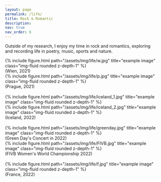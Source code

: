 ```yaml
---
layout: page
permalink: /life/
title: Rock & Romantic
description: 
nav: true
nav_order: 6
---
```



 Outside of my research, I enjoy my time in rock and romantics, exploring and recording life in poetry, music, sports and nature.


<div class="row">
    <div class="col-sm mt-3 mt-md-0">
        {% include figure.html path="/assets/img/life/w.jpg" title="example image" class="img-fluid rounded z-depth-1" %}
        <div class="caption">
            (Wien, 2021)
        </div>
    </div>
    <div class="col-sm mt-3 mt-md-0">
        {% include figure.html path="/assets/img/life/p.jpg" title="example image" class="img-fluid rounded z-depth-1" %}
        <div class="caption">
        (Prague, 2021)
        </div>
    </div>
</div>


<br>

<div class="row">
    <div class="col-sm mt-3 mt-md-0">
        {% include figure.html path="/assets/img/life/iceland_1.jpg" title="example image" class="img-fluid rounded z-depth-1" %}
    </div>
    <div class="col-sm mt-3 mt-md-0">
        {% include figure.html path="/assets/img/life/iceland_2.jpg" title="example image" class="img-fluid rounded z-depth-1" %}
    </div>
</div>
<div class="caption">
    (Iceland, 2022)
</div>

<br>


<div class="row">
    <div class="col-sm mt-3 mt-md-0">
        {% include figure.html path="/assets/img/life/greenday.jpg" title="example image" class="img-fluid rounded z-depth-1" %}
        <div class="caption">
            (Green Day's Concert in 2022)
        </div>
    </div>
    <div class="col-sm mt-3 mt-md-0">
        {% include figure.html path="/assets/img/life/FIVB.jpg" title="example image" class="img-fluid rounded z-depth-1" %}
        <div class="caption">
        (FIVB Women's World Championship 2022)
        </div>
    </div>
</div>

<br>

<div class="row">
    <div class="col-sm mt-3 mt-md-0">
        {% include figure.html path="/assets/img/life/f.jpg" title="example image" class="img-fluid rounded z-depth-1" %}
        <div class="caption">
        (France, 2022)
        </div>
    </div>
</div>
